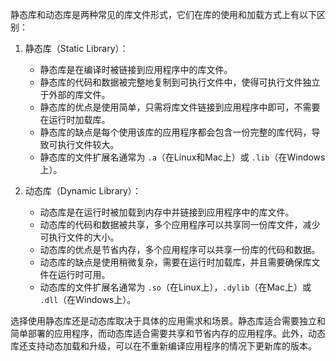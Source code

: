 静态库和动态库是两种常见的库文件形式，它们在库的使用和加载方式上有以下区别：

1. 静态库（Static Library）：
   - 静态库是在编译时被链接到应用程序中的库文件。
   - 静态库的代码和数据被完整地复制到可执行文件中，使得可执行文件独立于外部的库文件。
   - 静态库的优点是使用简单，只需将库文件链接到应用程序中即可，不需要在运行时加载库。
   - 静态库的缺点是每个使用该库的应用程序都会包含一份完整的库代码，导致可执行文件较大。
   - 静态库的文件扩展名通常为 `.a`（在Linux和Mac上）或 `.lib`（在Windows上）。

2. 动态库（Dynamic Library）：
   - 动态库是在运行时被加载到内存中并链接到应用程序中的库文件。
   - 动态库的代码和数据被共享，多个应用程序可以共享同一份库文件，减少可执行文件的大小。
   - 动态库的优点是节省内存，多个应用程序可以共享一份库的代码和数据。
   - 动态库的缺点是使用稍微复杂，需要在运行时加载库，并且需要确保库文件在运行时可用。
   - 动态库的文件扩展名通常为 `.so`（在Linux上），`.dylib`（在Mac上）或 `.dll`（在Windows上）。

选择使用静态库还是动态库取决于具体的应用需求和场景。静态库适合需要独立和简单部署的应用程序，而动态库适合需要共享和节省内存的应用程序。此外，动态库还支持动态加载和升级，可以在不重新编译应用程序的情况下更新库的版本。
